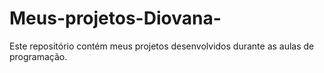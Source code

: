 # Meus-projetos-Diovana-
Este repositório contém meus projetos desenvolvidos durante as aulas de programação.
